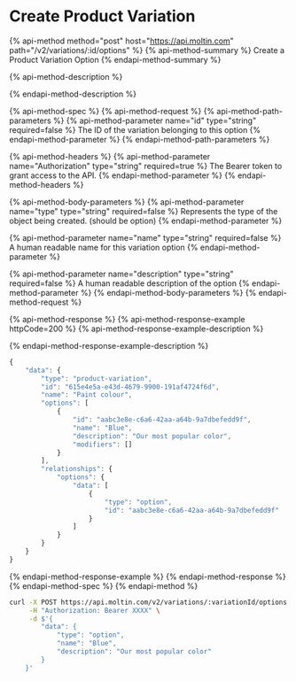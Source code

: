 # Create Product Variation

{% api-method method="post" host="https://api.moltin.com" path="/v2/variations/:id/options" %}
{% api-method-summary %}
Create a Product Variation Option
{% endapi-method-summary %}

{% api-method-description %}

{% endapi-method-description %}

{% api-method-spec %}
{% api-method-request %}
{% api-method-path-parameters %}
{% api-method-parameter name="id" type="string" required=false %}
The ID of the variation belonging to this option
{% endapi-method-parameter %}
{% endapi-method-path-parameters %}

{% api-method-headers %}
{% api-method-parameter name="Authorization" type="string" required=true %}
The Bearer token to grant access to the API.
{% endapi-method-parameter %}
{% endapi-method-headers %}

{% api-method-body-parameters %}
{% api-method-parameter name="type" type="string" required=false %}
Represents the type of the object being created. \(should be option\)
{% endapi-method-parameter %}

{% api-method-parameter name="name" type="string" required=false %}
A human readable name for this variation option
{% endapi-method-parameter %}

{% api-method-parameter name="description" type="string" required=false %}
A human readable description of the option
{% endapi-method-parameter %}
{% endapi-method-body-parameters %}
{% endapi-method-request %}

{% api-method-response %}
{% api-method-response-example httpCode=200 %}
{% api-method-response-example-description %}

{% endapi-method-response-example-description %}

```javascript
{
    "data": {
        "type": "product-variation",
        "id": "615e4e5a-e43d-4679-9900-191af4724f6d",
        "name": "Paint colour",
        "options": [
            {
                "id": "aabc3e8e-c6a6-42aa-a64b-9a7dbefedd9f",
                "name": "Blue",
                "description": "Our most popular color",
                "modifiers": []
            }
        ],
        "relationships": {
            "options": {
                "data": [
                    {
                        "type": "option",
                        "id": "aabc3e8e-c6a6-42aa-a64b-9a7dbefedd9f"
                    }
                ]
            }
        }
    }
}
```
{% endapi-method-response-example %}
{% endapi-method-response %}
{% endapi-method-spec %}
{% endapi-method %}

```bash
curl -X POST https://api.moltin.com/v2/variations/:variationId/options \
     -H "Authorization: Bearer XXXX" \
     -d $'{
        "data": {
            "type": "option",
            "name": "Blue",
            "description": "Our most popular color"
        }
    }'
```

